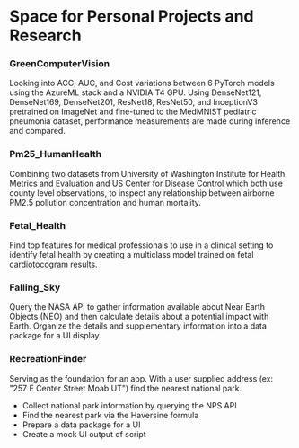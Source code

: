 # Space for Personal Projects and Research

### GreenComputerVision
Looking into ACC, AUC, and Cost variations between 6 PyTorch models using the AzureML stack and a NVIDIA T4 GPU. Using DenseNet121, DenseNet169, DenseNet201, ResNet18, ResNet50, and InceptionV3 pretrained on ImageNet and fine-tuned to the MedMNIST pediatric pneumonia dataset, performance measurements are made during inference and compared.

### Pm25_HumanHealth
Combining two datasets from University of Washington Institute for Health Metrics and Evaluation and US Center for Disease Control which both use county level observations, to inspect any relationship between airborne PM2.5 pollution concentration and human mortality.  

### Fetal_Health
Find top features for medical professionals to use in a clinical setting to identify fetal health by creating a multiclass model trained on fetal cardiotocogram results.

### Falling_Sky
Query the NASA API to gather information available about Near Earth Objects (NEO) and then calculate details about a potential impact with Earth. Organize the details and supplementary information into a data package for a UI display.

### RecreationFinder
Serving as the foundation for an app. With a user supplied address (ex: "257 E Center Street Moab UT") find the nearest national park.  
* Collect national park information by querying the NPS API
* Find the nearest park via the Haversine formula
* Prepare a data package for a UI
* Create a mock UI output of script

